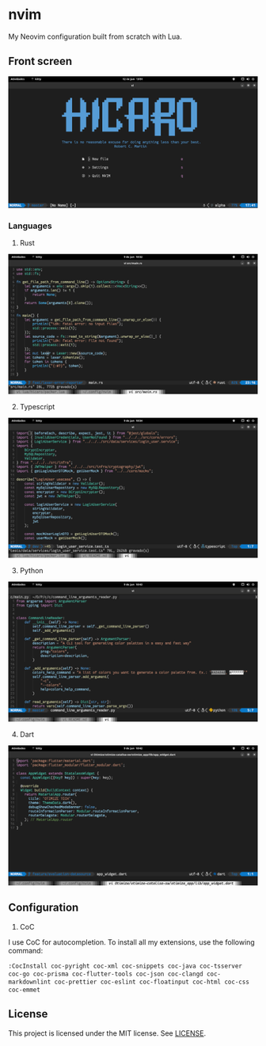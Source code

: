 # nvim

My Neovim configuration built from scratch with Lua.

## Front screen

![front](images/front.png)

### Languages

1. Rust

![rust](images/rust.png)

2. Typescript

![typescript](images/typescript.png)

3. Python

![python](images/python.png)

4. Dart

![dart](images/dart.png)

## Configuration

1. CoC

I use CoC for autocompletion. To install all my extensions, use the following command:

```
:CocInstall coc-pyright coc-xml coc-snippets coc-java coc-tsserver coc-go coc-prisma coc-flutter-tools coc-json coc-clangd coc-markdownlint coc-prettier coc-eslint coc-floatinput coc-html coc-css coc-emmet
```

## License

This project is licensed under the MIT license. See [LICENSE](./LICENSE).
